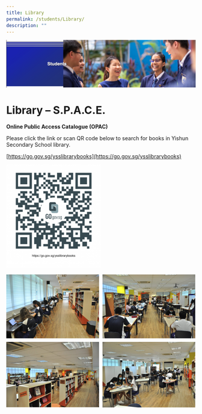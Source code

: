 ```yaml
---
title: Library
permalink: /students/Library/
description: ""
---
```

![](/images/Students%20Banner.png)

Library – S.P.A.C.E.
====================

  

**Online Public Access Catalogue (OPAC)**  

  

Please click the link or scan QR code below to search for books in Yishun Secondary School library.

  

[https://go.gov.sg/ysslibrarybooks](https://go.gov.sg/ysslibrarybooks)



<img src="/images/Library-QR-code-276x300.png" style="width:50%">

![](/images/Library.png)
